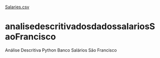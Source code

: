 [Salaries.csv](https://github.com/SarahSouzaPontes/analisedescritivadosdadossalariosSaoFrancisco/files/8671850/Salaries.csv)
# analisedescritivadosdadossalariosSaoFrancisco
Análise Descritiva Python Banco Salários São Francisco
